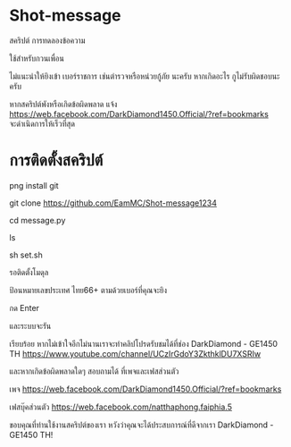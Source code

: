 # Shot-message
สคริปต์ การทดลองข้อความ

ใช้สําหรับกวนเพื่อน 

ไม่แนะนําให้ยิงเข้า เบอร์ราชการ เช่นตํารวจหรือหน่วยกู้ภัย นะครับ หากเกิดอะไร กูไม่รับผิดชอบนะครับ

หากสคริปต์พังหรือเกิดข้อผิดพลาด แจ้ง https://web.facebook.com/DarkDiamond1450.Official/?ref=bookmarks จะดําเนิดการให้เร็วที่สุด


# การติดตั้งสคริปต์

png install git

git clone https://github.com/EamMC/Shot-message1234

cd message.py

ls 

sh set.sh

รอติดตั้งโมดุล 

ป้อนหมายเลขประเทศ ไทย66+ ตามด้วยเบอร์ที่คุณจะยิง

กด Enter

และระบบจะรัน

เรียบร้อย หากไม่เข้าใจอีกไม่นานเราจะทําคลิปโปรดรับชมได้ที่ช่อง DarkDiamond - GE1450 TH
https://www.youtube.com/channel/UCzIrGdoY3ZkthklDU7XSRIw

และหากเกิดข้อผิดพลาดใดๆ สอบถามได้ ที่เพจและเฟสส่วนตัว 

เพจ https://web.facebook.com/DarkDiamond1450.Official/?ref=bookmarks

เฟสบุ๊คส่วนตัว https://web.facebook.com/natthaphong.faiphia.5

ขอบคุณที่ท่านใช้งานสคริปต์ของเรา หวังว่าคุณจะได้ประสบการณ์ที่ดีจากเรา DarkDiamond - GE1450 TH!
